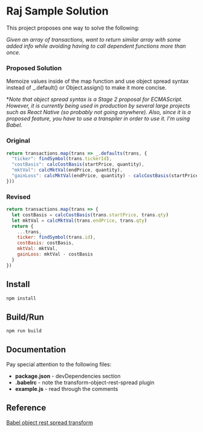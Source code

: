 # Raj Sample Solution

This project proposes one way to solve the following:

*Given an array of transactions, want to return similar array
with some added info while avoiding having to call dependent functions more than
once.*

### Proposed Solution
Memoize values inside of the map function and use object spread syntax
instead of _.default() or Object.assign() to make it more concise.

**Note that object spread syntax is a Stage 2 proposal for ECMAScript. However,
it is currently being used in production by several large projects such as
React Native (so probably not going anywhere). Also, since it is a proposed
feature, you have to use a transpiler in order to use it. I'm using Babel.*

### Original

```js
return transactions.map(trans => _.defaults(trans, {
  "ticker": findSymbol(trans.tickerId),
  "costBasis": calcCostBasis(startPrice, quantity),
  "mktVal": calcMktVal(endPrice, quantity),
  "gainLoss": calcMktVal(endPrice, quantity) - calcCostBasis(startPrice, quantity)
}))
```

### Revised

```js
return transactions.map(trans => {
  let costBasis = calcCostBasis(trans.startPrice, trans.qty)
  let mktVal = calcMktVal(trans.endPrice, trans.qty)
  return {
    ...trans,
    ticker: findSymbol(trans.id),
    costBasis: costBasis,
    mktVal: mktVal,
    gainLoss: mktVal - costBasis
  }
})
```

## Install

```sh
npm install
```

## Build/Run

```sh
npm run build
```

## Documentation

Pay special attention to the following files:

* **package.json** - devDependencies section
* **.babelrc** - note the transform-object-rest-spread plugin
* **example.js** - read through the comments

## Reference

[Babel object rest spread transform](https://babeljs.io/docs/plugins/transform-object-rest-spread/)
